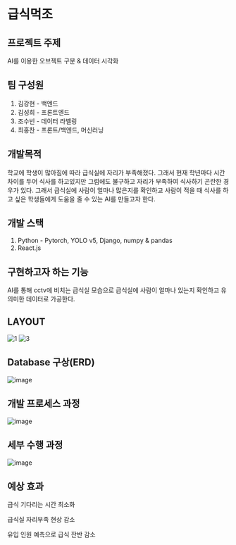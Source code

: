 # 급식먹조

## 프로젝트 주제

AI를 이용한 오브젝트 구분 & 데이터 시각화 

## 팀 구성원

1. 김강현 - 백엔드
2. 김성희 - 프론트엔드
3. 조수빈 - 데이터 라벨링
4. 최홍찬 - 프론트/백엔드, 머신러닝

## 개발목적

학교에 학생이 많아짐에 따라 급식실에 자리가 부족해졌다. 그래서 현재 학년마다 시간 차이를 두어 식사를 하고있지만 그럼에도 불구하고 자리가 부족하여 식사하기 곤란한 경우가 있다. 그래서 급식실에 사람이 얼마나 많은지를 확인하고 사람이 적을 때 식사를 하고 싶은 학생들에게 도움을 줄 수 있는 AI를 만들고자 한다.

## 개발 스택

1. Python - Pytorch, YOLO v5, Django, numpy & pandas
2. React.js

## 구현하고자 하는 기능

AI를 통해 cctv에 비치는 급식실 모습으로 급식실에 사람이 얼마나 있는지 확인하고 유의미한 데이터로 가공한다.

## LAYOUT

![1](https://user-images.githubusercontent.com/79764169/209899548-589d9517-d06f-481e-96ef-1e02329648c7.png)
![3](https://user-images.githubusercontent.com/79764169/209899586-65241196-5865-4674-bf3a-5b8eefa8adac.png)


## Database 구상(ERD)

![image](https://user-images.githubusercontent.com/79764169/209899611-999418b8-3c5b-44fa-9770-e179957ac541.png)

## 개발 프로세스 과정

![image](https://user-images.githubusercontent.com/79764169/190343478-15d565f6-5f9b-4ad4-8174-a7bbe06ada79.png)

## 세부 수행 과정

![image](https://user-images.githubusercontent.com/79764169/209899466-7271989b-d3ec-4938-a7fa-0c17fecd26e9.png)

## 예상 효과

급식 기다리는 시간 최소화

급식실 자리부족 현상 감소

유입 인원 예측으로 급식 잔반 감소
